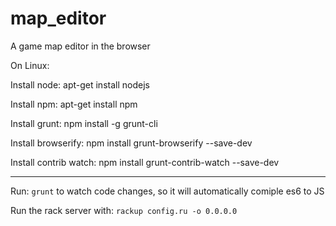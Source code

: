 # map_editor
A game map editor in the browser

On Linux:

Install node: apt-get install nodejs

Install npm: apt-get install npm

Install grunt: npm install -g grunt-cli

Install browserify: npm install grunt-browserify --save-dev

Install contrib watch: npm install grunt-contrib-watch --save-dev

--------------------

Run: `grunt` to watch code changes, so it will automatically comiple es6 to JS

Run the rack server with: `rackup config.ru -o 0.0.0.0`
